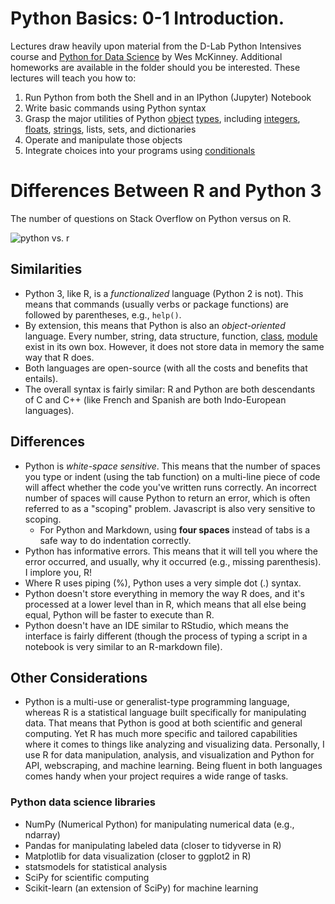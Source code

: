 # Python Basics: 0-1 Introduction.

Lectures draw heavily upon material from the D-Lab Python Intensives course and [Python for Data Science](https://proquest.safaribooksonline.com/book/programming/python/9781491957653/preliminaries/why_python_html#X2ludGVybmFsX0h0bWxWaWV3P3htbGlkPTk3ODE0OTE5NTc2NTMlMkZlc3NlbnRpYWxfbnVtcHlfaHRtbCZxdWVyeT0=) by Wes McKinney. Additional homeworks are available in the folder should you be interested. These lectures will teach you how to:

1. Run Python from both the Shell and in an IPython (Jupyter) Notebook
2. Write basic commands using Python syntax
3. Grasp the major utilities of Python [object](https://github.com/dlab-berkeley/python-intensive/blob/master/Glossary.md#object) [types](https://github.com/dlab-berkeley/python-intensive/blob/master/Glossary.md#type), including [integers](https://github.com/dlab-berkeley/python-intensive/blob/master/Glossary.md#integer), [floats](https://github.com/dlab-berkeley/python-intensive/blob/master/Glossary.md#floating-point-number), [strings](https://github.com/dlab-berkeley/python-intensive/blob/master/Glossary.md#string), lists, sets, and dictionaries
4. Operate and manipulate those objects
5. Integrate choices into your programs using [conditionals](https://github.com/dlab-berkeley/python-intensive/blob/master/Glossary.md#conditional-statement)

# Differences Between R and Python 3



The number of questions on Stack Overflow on Python versus on R.

![python vs. r](https://community.rstudio.com/uploads/default/original/1X/bd81fdd73c8f6135d6ed35ae7dae62979abfd662.png)

## Similarities
* Python 3, like R, is a *functionalized* language (Python 2 is not). This means that commands (usually verbs or package functions) are followed by parentheses, e.g., `help()`. 
* By extension, this means that Python is also an *object-oriented* language. Every number, string, data structure, function, [class](https://docs.python.org/3/tutorial/classes.html?highlight=class), [module](https://docs.python.org/3/tutorial/modules.html) exist in its own box. However, it does not store data in memory the same way that R does.
* Both languages are open-source (with all the costs and benefits that entails). 
* The overall syntax is fairly similar: R and Python are both descendants of C and C++ (like French and Spanish are both Indo-European languages). 

## Differences
* Python is *white-space sensitive*. This means that the number of spaces you type or indent (using the tab function) on a multi-line piece of code will affect whether the code you've written runs correctly. An incorrect number of spaces will cause Python to return an error, which is often referred to as a "scoping" problem. Javascript is also very sensitive to scoping.
  * For Python and Markdown, using **four spaces** instead of tabs is a safe way to do indentation correctly.
* Python has informative errors. This means that it will tell you where the error occurred, and usually, why it occurred (e.g., missing parenthesis). I implore you, R!
* Where R uses piping (%), Python uses a very simple dot (.) syntax. 
* Python doesn't store everything in memory the way R does, and it's processed at a lower level than in R, which means that all else being equal, Python will be faster to execute than R. 
* Python doesn't have an IDE similar to RStudio, which means the interface is fairly different (though the process of typing a script in a notebook is very similar to an R-markdown file).

## Other Considerations
* Python is a multi-use or generalist-type programming language, whereas R is a statistical language built specifically for manipulating data. That means that Python is good at both scientific and general computing. Yet R has much more specific and tailored capabilities where it comes to things like analyzing and visualizing data. Personally, I use R for data manipulation, analysis, and visualization and Python for API, webscraping, and machine learning. Being fluent in both languages comes handy when your project requires a wide range of tasks.

### Python data science libraries 
* NumPy (Numerical Python) for manipulating numerical data (e.g., ndarray)
* Pandas for manipulating labeled data (closer to tidyverse in R)
* Matplotlib for data visualization (closer to ggplot2 in R)
* statsmodels for statistical analysis
* SciPy for scientific computing 
* Scikit-learn (an extension of SciPy) for machine learning 
